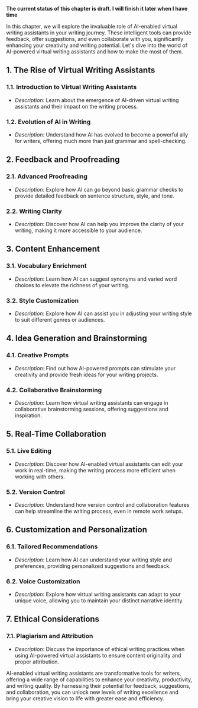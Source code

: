 **The current status of this chapter is draft. I will finish it later when I have time**

In this chapter, we will explore the invaluable role of AI-enabled virtual writing assistants in your writing journey. These intelligent tools can provide feedback, offer suggestions, and even collaborate with you, significantly enhancing your creativity and writing potential. Let's dive into the world of AI-powered virtual writing assistants and how to make the most of them.

**1. The Rise of Virtual Writing Assistants**
---------------------------------------------

### 1.1. **Introduction to Virtual Writing Assistants**

* *Description*: Learn about the emergence of AI-driven virtual writing assistants and their impact on the writing process.

### 1.2. **Evolution of AI in Writing**

* *Description*: Understand how AI has evolved to become a powerful ally for writers, offering much more than just grammar and spell-checking.

**2. Feedback and Proofreading**
--------------------------------

### 2.1. **Advanced Proofreading**

* *Description*: Explore how AI can go beyond basic grammar checks to provide detailed feedback on sentence structure, style, and tone.

### 2.2. **Writing Clarity**

* *Description*: Discover how AI can help you improve the clarity of your writing, making it more accessible to your audience.

**3. Content Enhancement**
--------------------------

### 3.1. **Vocabulary Enrichment**

* *Description*: Learn how AI can suggest synonyms and varied word choices to elevate the richness of your writing.

### 3.2. **Style Customization**

* *Description*: Explore how AI can assist you in adjusting your writing style to suit different genres or audiences.

**4. Idea Generation and Brainstorming**
----------------------------------------

### 4.1. **Creative Prompts**

* *Description*: Find out how AI-powered prompts can stimulate your creativity and provide fresh ideas for your writing projects.

### 4.2. **Collaborative Brainstorming**

* *Description*: Learn how virtual writing assistants can engage in collaborative brainstorming sessions, offering suggestions and inspiration.

**5. Real-Time Collaboration**
------------------------------

### 5.1. **Live Editing**

* *Description*: Discover how AI-enabled virtual assistants can edit your work in real-time, making the writing process more efficient when working with others.

### 5.2. **Version Control**

* *Description*: Understand how version control and collaboration features can help streamline the writing process, even in remote work setups.

**6. Customization and Personalization**
----------------------------------------

### 6.1. **Tailored Recommendations**

* *Description*: Learn how AI can understand your writing style and preferences, providing personalized suggestions and feedback.

### 6.2. **Voice Customization**

* *Description*: Explore how virtual writing assistants can adapt to your unique voice, allowing you to maintain your distinct narrative identity.

**7. Ethical Considerations**
-----------------------------

### 7.1. **Plagiarism and Attribution**

* *Description*: Discuss the importance of ethical writing practices when using AI-powered virtual assistants to ensure content originality and proper attribution.

AI-enabled virtual writing assistants are transformative tools for writers, offering a wide range of capabilities to enhance your creativity, productivity, and writing quality. By harnessing their potential for feedback, suggestions, and collaboration, you can unlock new levels of writing excellence and bring your creative vision to life with greater ease and efficiency.
